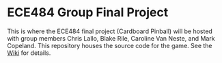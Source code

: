 # ECE484 Group Final Project

This is where the ECE484 final project (Cardboard Pinball) will be hosted with group members Chris Lallo, Blake Rile, Caroline Van Neste, and Mark Copeland. This repository houses the source code for the game. See the [Wiki](https://github.com/Zarci/ECE484_Group_Final_Project/wiki) for details.
